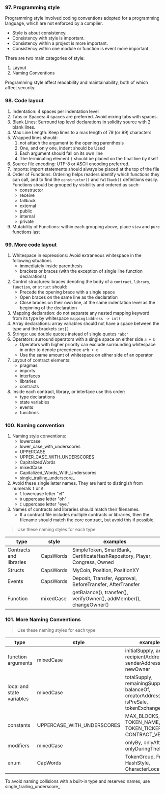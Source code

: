 ### 97. Programming style

Programming style involved coding conventions adopted for a programming language, which are not enforced by a compiler.
- Style is about consistency.
- Consistency with style is important.
- Consistency within a project is more important.
- Consistency within one module or function is event more important.

There are two main categories of style:
1. Layout
2. Naming Conventions

Programming style affect readability and maintainability, both of which affect security.

### 98. Code layout

1. Indentation: 4 spaces per indentation level
2. Tabs or Spaces: 4 spaces are preferred. Avoid mixing tabs with spaces.
3. Blank Lines: Surround top level declarations in solidity source with 2 blank lines.
4. Max Line Length: Keep lines to a max length of 79 (or 99) characters
5. Wrapped lines should:
    1. not attach the argument to the opening parenthesis
    2. One, and only one, indent should be Used
    3. Each argument should fall on its own line
    4. The terminating element `)` should be placed on the final line by itself
6. Source file encoding: UTF-8 or ASCII encoding preferred.
7. Imports: import statements should always be placed at the top of the file
8. Order of Functions: Ordering helps readers identify which functions they can call, and to find the `constructor()` and `fallback()` definitions easily. Functions should be grouped by visibility and ordered as such:
    - constructor
    - receive
    - fallback
    - external
    - public
    - internal
    - private
9. Mutability of Functions: within each grouping above, place `view` and `pure` functions last

### 99. More code layout

1. Whitespace in expressions: Avoid extraneous whitespace in the following situations
    - immediately inside parenthesis
    - brackets or braces (with the exception of single line function declarations)
2. Control structures: braces denoting the body of a `contract`, `library`, `function`, or `struct` should:
     - Precede the opening brace with a single space
     - Open braces on the same line as the declaration
     - Close braces on their own line, at the same indentation level as the beginning of the declaration
3. Mapping declaration: do not separate any nested mapping keyword from its type by whitespace `mapping(address -> int)`
4. Array declarations: array variables should not have a space between the type and the brackets `int[]`
5. Strings: use double quotes instead of single quotes `"abc"`
6. Operators: surround operators with a single space on either side `a + b`
    - Operators with higher priority can exclude surrounding whitespace in order to denote precedence `a*b + c`
    - Use the same amount of whitespace on either side of an operator
7. Layout of contract elements:
    - pragmas
    - imports
    - interfaces
    - libraries
    - contracts
8. Inside each contract, library, or interface use this order:
    - type declarations
    - state variables
    - events
    - functions

### 100. Naming convention

1. Naming style conventions:
    - lowercase
    - lower_case_with_underscores
    - UPPERCASE
    - UPPER_CASE_WITH_UNDERSCORES
    - CapitalizedWords
    - mixedCase
    - Capitalized_Words_With_Underscores
    - single_trailing_underscore_
2. Avoid these single letter names. They are hard to distingish from numerals `1` or `0`:
    - `l` lowercase letter "el"
    - `O` uppercase letter "oh"
    - `I` uppercase letter "eye."
3. Names of contracts and libraries should match their filenames.
    - If a contract file includes multiple contracts or libraries, then the filename should match the core contract, but avoid this if possible.

> Use these naming styles for each type

| type | style | examples |
| ---- | ----- | -------- |
| Contracts and libraries | CapsWords | SimpleToken, SmartBank, CertificateHashRepository, Player, Congress, Owned |
| Structs | CapsWords | MyCoin, Position, PositionXY |
| Events | CapsWords | Deposit, Transfer, Approval, BeforeTransfer, AfterTransfer |
| Function | mixedCase | getBalance(), transfer(), verifyOwner(), addMember(), changeOwner() |

### 101. More Naming Conventions

> Use these naming styles for each type

| type | style | examples |
| ---- | ----- | -------- |
| function arguments | mixedCase | initialSupply, account, recipientAddress, senderAddress, newOwner |
| local and state variables | mixedCase | totalSupply, remainingSupply, balanceOf, creatorAddress, isPreSale, tokenExchangeRate |
| constants | UPPERCASE_WITH_UNDERSCORES | MAX_BLOCKS, TOKEN_NAME, TOKEN_TICKER, CONTRACT_VERSION |
| modifiers | mixedCase | onlyBy, onlyAfter, onlyDuringThePreSale |
| enum | CapWords | TokenGroup, Frame, HashStyle, CharacterLocations |

To avoid naming collisions with a built-in type and reserved names, use single_trailing_underscore_
